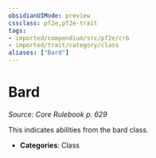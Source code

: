 ```yaml
---
obsidianUIMode: preview
cssclass: pf2e,pf2e-trait
tags:
- imported/compendium/src/pf2e/crb
- imported/trait/category/class
aliases: ["Bard"]
---
```

# Bard  
*Source: Core Rulebook p. 629*  

This indicates abilities from the bard class.

- **Categories**: Class